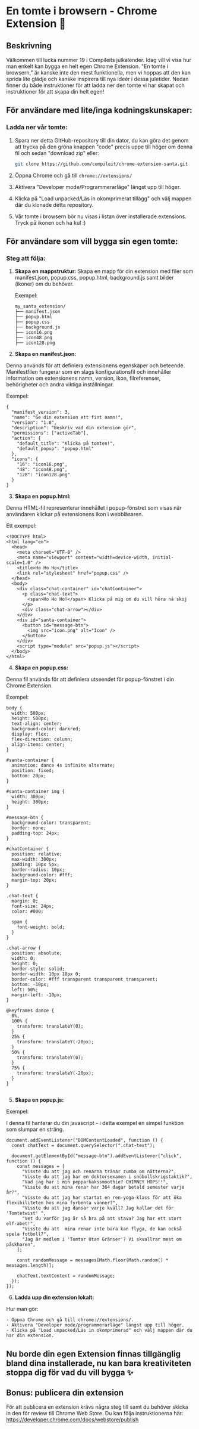 # En tomte i browsern - Chrome Extension 🎅

## Beskrivning

Välkommen till lucka nummer 19 i Compileits julkalender. Idag vill vi visa hur man enkelt kan bygga en helt egen Chrome Extension. "En tomte i browsern," är kanske inte den mest funktionella, men vi hoppas att den kan sprida lite glädje och kanske inspirera till nya ideér i dessa juletider. Nedan finner du både instruktioner för att ladda ner den tomte vi har skapat och instruktioner för att skapa din helt egen!

## För användare med lite/inga kodningskunskaper:

### Ladda ner vår tomte:

1. Spara ner detta GitHub-repository till din dator, du kan göra det genom att trycka på den gröna knappen "code" precis uppe till höger om denna fil och sedan "download zip" eller:

   ```bash
   git clone https://github.com/compileit/chrome-extension-santa.git
   ```

2. Öppna Chrome och gå till `chrome://extensions/`

3. Aktivera "Developer mode/Programmerarläge" längst upp till höger.

4. Klicka på "Load unpacked/Läs in okomprimerat tillägg" och välj mappen där du klonade detta repository.

5. Vår tomte i browsern bör nu visas i listan över installerade extensions. Tryck på ikonen och ha kul :)

## För användare som vill bygga sin egen tomte:

### Steg att följa:

1. **Skapa en mappstruktur:**
   Skapa en mapp för din extension med filer som manifest.json, popup.css, popup.html, background.js samt bilder (ikoner) om du behöver.

   Exempel:

   ```plaintext
   my_santa_extension/
   ├── manifest.json
   ├── popup.html
   ├── popup.css
   ├── background.js
   ├── icon16.png
   ├── icon48.png
   ├── icon128.png
   ```

2. **Skapa en manifest.json:**

Denna används för att definiera extensionens egenskaper och beteende. Manifestfilen fungerar som en slags konfigurationsfil och innehåller information om extensionens namn, version, ikon, filreferenser, behörigheter och andra viktiga inställningar.

Exempel:

```
{
  "manifest_version": 3,
  "name": "Ge din extension ett fint namn!",
  "version": "1.0",
  "description": "Beskriv vad din extension gör",
  "permissions": ["activeTab"],
  "action": {
    "default_title": "Klicka på tomten!",
    "default_popup": "popup.html"
  },
  "icons": {
    "16": "icon16.png",
    "48": "icon48.png",
    "128": "icon128.png"
  }
}

```

3. **Skapa en popup.html:**

Denna HTML-fil representerar innehållet i popup-fönstret som visas när användaren klickar på extensionens ikon i webbläsaren.

Ett exempel:

```
<!DOCTYPE html>
<html lang="en">
  <head>
    <meta charset="UTF-8" />
    <meta name="viewport" content="width=device-width, initial-scale=1.0" />
    <title>Ho Ho Ho</title>
    <link rel="stylesheet" href="popup.css" />
  </head>
  <body>
    <div class="chat-container" id="chatContainer">
      <p class="chat-text">
        <span>Ho Ho Ho!</span> Klicka på mig om du vill höra nå skoj
      </p>
      <div class="chat-arrow"></div>
    </div>
    <div id="santa-container">
      <button id="message-btn">
        <img src="icon.png" alt="Icon" />
      </button>
    </div>
    <script type="module" src="popup.js"></script>
  </body>
</html>

```

4. **Skapa en popup.css:**

Denna fil används för att definiera utseendet för popup-fönstret i din Chrome Extension.

Exempel:

```
body {
  width: 500px;
  height: 500px;
  text-align: center;
  background-color: darkred;
  display: flex;
  flex-direction: column;
  align-items: center;
}

#santa-container {
  animation: dance 4s infinite alternate;
  position: fixed;
  bottom: 20px;
}

#santa-container img {
  width: 300px;
  height: 300px;
}

#message-btn {
  background-color: transparent;
  border: none;
  padding-top: 24px;
}

#chatContainer {
  position: relative;
  max-width: 300px;
  padding: 10px 5px;
  border-radius: 10px;
  background-color: #fff;
  margin-top: 20px;
}

.chat-text {
  margin: 0;
  font-size: 24px;
  color: #000;

  span {
    font-weight: bold;
  }
}

.chat-arrow {
  position: absolute;
  width: 0;
  height: 0;
  border-style: solid;
  border-width: 10px 10px 0;
  border-color: #fff transparent transparent transparent;
  bottom: -10px;
  left: 50%;
  margin-left: -10px;
}

@keyframes dance {
  0%,
  100% {
    transform: translateY(0);
  }
  25% {
    transform: translateY(-20px);
  }
  50% {
    transform: translateY(0);
  }
  75% {
    transform: translateY(-20px);
  }
}


```

5. **Skapa en popup.js:**

Exempel:

I denna fil hanterar du din javascript - i detta exempel en simpel funktion som slumpar en sträng.

```
document.addEventListener("DOMContentLoaded", function () {
  const chatText = document.querySelector(".chat-text");

  document.getElementById("message-btn").addEventListener("click", function () {
    const messages = [
      "Visste du att jag och renarna tränar zumba om nätterna?",
      "Visste du att jag har en doktorsexamen i snöbollskrigstaktik?",
      "Vad jag har i min pepparkakssmoothie? CHIMNEY HOPS!!",
      "Visste du att mina renar har 364 dagar betald semester varje år?",
      "Visste du att jag har startat en ren-yoga-klass för att öka flexibiliteten hos mina fyrbenta vänner?",
      "Visste du att jag dansar varje kväll? Jag kallar det för 'Tomtetwist' ",
      "Vet du varför jag är så bra på att stava? Jag har ett stort elf-abet!",
      "Visste du att  mina renar inte bara kan flyga, de kan också spela fotboll?",
      "Jag är medlem i 'Tomtar Utan Gränser'? Vi skvallrar mest om påskharen",
    ];

    const randomMessage = messages[Math.floor(Math.random() * messages.length)];

    chatText.textContent = randomMessage;
  });
});

```

6. **Ladda upp din extension lokalt:**

Hur man gör:

```plaintext
- Öppna Chrome och gå till chrome://extensions/.
- Aktivera "Developer mode/programmerarläge" längst upp till höger.
- Klicka på "Load unpacked/Läs in okomprimerad" och välj mappen där du har din extension.
```

## Nu borde din egen Extension finnas tillgänglig bland dina installerade, nu kan bara kreativiteten stoppa dig för vad du vill bygga ✨

## Bonus: publicera din extension

För att publicera en extension krävs några steg till samt du behöver skicka in den för review till Chrome Web Store. Du kan följa instruktionerna här: https://developer.chrome.com/docs/webstore/publish
